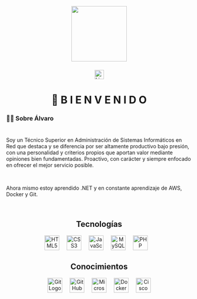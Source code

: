 <div align="center">
 <img height="150" src=""/>
</div>

###

<div align="center">
   <a href="https://www.linkedin.com/in/alvarzzz"><img src="https://img.shields.io/static/v1?message=LinkedIn&logo=linkedin&label=&color=0077B5&logoColor=white&labelColor=&style=for-the-badge" height="25" alt="LinkedInLogo"/></a>
</div>

###

<h1 align="center">👋 B I E N V E N I D O</h1>

###

<h3 align="left">👩‍💻  Sobre Álvaro</h3>

###

<p align="left"><br>Soy un Técnico Superior en Administración de Sistemas Informáticos en Red que destaca y se diferencia por ser altamente productivo bajo presión, con una personalidad y criterios propios que aportan valor mediante opiniones bien fundamentadas. Proactivo, con carácter y siempre enfocado en ofrecer el mejor servicio posible.</p><br>

<p>Ahora mismo estoy aprendido .NET y en constante aprendizaje de AWS, Docker y Git.</p><br>

###

<h2 align="center"><strong>Tecnologías</strong></h2>

<div align="center">
  <img src="https://upload.wikimedia.org/wikipedia/commons/thumb/3/38/HTML5_Badge.svg/800px-HTML5_Badge.svg.png" height="40" alt="HTML5 Logo"/> <img width="12"/>
  <img src="https://www.svgrepo.com/show/349330/css3.svg" height="40" alt="CSS3 Logo"/> <img width="12"/>
  <img src="https://cdn.worldvectorlogo.com/logos/javascript-1.svg" height="40" alt="JavaScript Logo"/> <img width="12"/>
  <img src="https://upload.wikimedia.org/wikipedia/fr/thumb/6/62/MySQL.svg/1280px-MySQL.svg.png" height="40" alt="MySQL Logo"/> <img width="12"/>
  <img src="https://upload.wikimedia.org/wikipedia/commons/2/27/PHP-logo.svg" height="40" alt="PHP Logo"/> <img width="12"/>
</div>

<h2 align="center"><strong>Conocimientos</strong></h2>

<div align="center"
  <img src="https://upload.wikimedia.org/wikipedia/commons/9/93/Amazon_Web_Services_Logo.svg" height="40" alt="Amazon Web Services Logo"/> <img width="12"/>
  <img src="https://upload.wikimedia.org/wikipedia/commons/e/e0/Git-logo.svg" height="40" alt="Git Logo"/> <img width="12"/>
  <img src="https://github.githubassets.com/images/modules/logos_page/GitHub-Mark.png" height="40" alt="GitHub Logo"/> <img width="12"/>
  <img src="https://upload.wikimedia.org/wikipedia/commons/thumb/f/fa/Microsoft_Azure.svg/1200px-Microsoft_Azure.svg.png" height="40" alt="Microsoft Azure Logo"/> <img width="12"/>
  <img src="https://cdn.jsdelivr.net/gh/devicons/devicon/icons/docker/docker-plain-wordmark.svg" height="40" alt="Docker Logo"/> <img width="12"/>
  <img src="https://upload.wikimedia.org/wikipedia/commons/thumb/0/08/Cisco_logo_blue_2016.svg/1280px-Cisco_logo_blue_2016.svg.png" height="40" alt="Cisco Logo"/> <img width="12"/>
</div>
